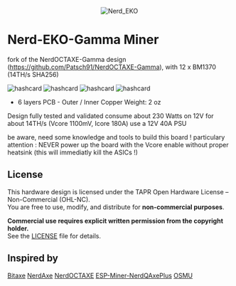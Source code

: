 <p align="center"><img src="https://github.com/phil31/NerdEKO-Gamma/blob/main/images/InitScreen2.jpg" alt="Nerd_EKO"></p>


# Nerd-EKO-Gamma Miner

fork of the NerdOCTAXE-Gamma design (https://github.com/Patsch91/NerdOCTAXE-Gamma), with 12 x BM1370 (14TH/s SHA256)
	
![hashcard](https://github.com/phil31/NerdEKO-Gamma/blob/main/images/IMG_20250405_233905071.jpg)
![hashcard](https://github.com/phil31/NerdEKO-Gamma/blob/main/images/Assembled_Nerd-EKO-Gamma.jpg)
![hashcard](https://github.com/phil31/NerdEKO-Gamma/blob/main/images/Nerd-EKO-Gamma_TOP.jpg)
![hashcard](https://github.com/phil31/NerdEKO-Gamma/blob/main/images/Nerd-EKO-Gamma_BOT.jpg)

- 6 layers PCB - Outer / Inner Copper Weight: 2 oz

Design fully tested and validated
consume about 230 Watts on 12V for about 14TH/s (Vcore 1100mV, Icore 180A)
use a 12V 40A PSU

be aware, need some knowledge and tools to build this board !
particulary attention : NEVER power up the board with the Vcore enable without proper heatsink (this will immediatly kill the ASICs !)


## License 
This hardware design is licensed under the TAPR Open Hardware License – Non-Commercial (OHL-NC).  
You are free to use, modify, and distribute for **non-commercial purposes**.  

**Commercial use requires explicit written permission from the copyright holder.**  
See the [LICENSE](LICENSE) file for details.


## Inspired by 
[Bitaxe](https://github.com/skot/bitaxe) 
[NerdAxe](https://github.com/BitMaker-hub)
[NerdOCTAXE](https://github.com/Patsch91/NerdOCTAXE-Gamma) 
[ESP-Miner-NerdQAxePlus](https://github.com/shufps/ESP-Miner-NerdQAxePlus)
[OSMU](https://osmu.wiki/)


